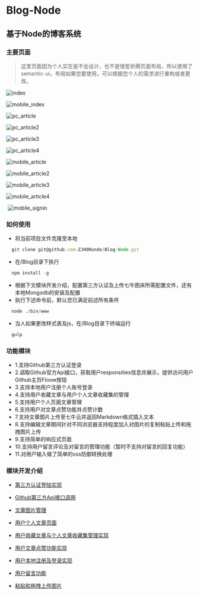 # Blog-Node

## 基于Node的博客系统

### 主要页面
> 这里页面因为个人实在是不会设计，也不是很爱折腾页面布局，所以使用了semantic-ui，布局如果您要使用，可以根据您个人的需求进行重构或者更改。

  ![index](https://github.com/ZJH9Rondo/Blog-Node/blob/master/public/ReadMeIMG/index.png)

  ![mobile_index](https://github.com/ZJH9Rondo/Blog-Node/blob/master/public/ReadMeIMG/mobile_index.png)

  ![pc_article](https://github.com/ZJH9Rondo/Blog-Node/blob/master/public/ReadMeIMG/article.png)

  ![pc_article2](https://github.com/ZJH9Rondo/Blog-Node/blob/master/public/ReadMeIMG/article2.png)

  ![pc_article3](https://github.com/ZJH9Rondo/Blog-Node/blob/master/public/ReadMeIMG/article3.png)

  ![pc_article4](https://github.com/ZJH9Rondo/Blog-Node/blob/master/public/ReadMeIMG/article4.png)

  ![mobile_article](https://github.com/ZJH9Rondo/Blog-Node/blob/master/public/ReadMeIMG/mobile_article.png)

  ![mobile_article2](https://github.com/ZJH9Rondo/Blog-Node/blob/master/public/ReadMeIMG/mobile_article2.png)

  ![mobile_article3](https://github.com/ZJH9Rondo/Blog-Node/blob/master/public/ReadMeIMG/mobile_article3.png)

  ![mobile_article4](https://github.com/ZJH9Rondo/Blog-Node/blob/master/public/ReadMeIMG/mobile_article4.png)

  ![mobile_signin](https://github.com/ZJH9Rondo/Blog-Node/blob/master/public/ReadMeIMG/mobile_signin.png)

### 如何使用
  * 将当前项目文件克隆至本地
  ```js
    git clone git@github.com:ZJH9Rondo/Blog-Node.git
  ```
  * 在/Blog目录下执行
  ```js
    npm install -g
  ```
  * 根据下文模块开发介绍，配置第三方认证及上传七牛图床所需配置文件，还有本地Mongodb的安装及配置
  * 执行下述命令前，默认您已满足前述所有条件
  ```js
    node ./bin/www
  ```
  * 当人如果更改样式表及js，在/Blog目录下终端运行
  ```js
    gulp
  ```

### 功能模块
  * 1.支持Github第三方认证登录
  * 2.调取Github官方Api接口，获取用户responsities信息并展示，提供访问用户Github主页Floow按钮
  * 3.支持本地用户注册个人账号登录
  * 4.支持用户收藏文章与用户个人文章收藏集的管理
  * 5.支持用户个人页面文章管理
  * 6.支持用户对文章点赞功能并点赞计数
  * 7.支持文章图片上传至七牛云并返回Markdown格式插入文本
  * 8.支持编辑文章期间针对不同浏览器支持程度加入对图片的复制粘贴上传和拖拽图片上传
  * 9.支持简单的响应式页面
  * 10.支持用户留言评论及对留言的管理功能（暂时不支持对留言的回复功能）
  * 11.对用户输入做了简单的xss防御转换处理

### 模块开发介绍
  * [第三方认证登陆实现](https://github.com/ZJH9Rondo/Blog-Node/wiki/Github%E7%AC%AC%E4%B8%89%E6%96%B9%E8%AE%A4%E8%AF%81%E7%99%BB%E5%BD%95%E5%AE%9E%E7%8E%B0Github)

  * [Github第三方Api接口调用](https://github.com/ZJH9Rondo/Blog-Node/wiki/%E5%85%B3%E4%BA%8EGithub%E5%AE%98%E6%96%B9Api%E6%8E%A5%E5%8F%A3%E8%B0%83%E7%94%A8)

  * [文章图片管理](https://github.com/ZJH9Rondo/Blog-Node/wiki/%E6%96%87%E7%AB%A0%E5%9B%BE%E7%89%87%E7%AE%A1%E7%90%86)

  * [用户个人文章页面](https://github.com/ZJH9Rondo/Blog-Node/wiki/%E7%94%A8%E6%88%B7%E4%B8%AA%E4%BA%BA%E6%96%87%E7%AB%A0%E9%A1%B5%E9%9D%A2)

  * [用户收藏文章与个人文章收藏集管理实现](https://github.com/ZJH9Rondo/Blog-Node/wiki/用户收藏文章与个人文章收藏集管理实现)

  * [用户文章点赞功能实现](https://github.com/ZJH9Rondo/Blog-Node/wiki/%E7%94%A8%E6%88%B7%E6%96%87%E7%AB%A0%E7%82%B9%E8%B5%9E%E5%8A%9F%E8%83%BD%E5%AE%9E%E7%8E%B0)

  * [用户本地注册及登录实现](https://github.com/ZJH9Rondo/Blog-Node/wiki/用户本地注册及登录实现)

  * [用户留言功能](https://github.com/ZJH9Rondo/Blog-Node/wiki/用户留言功能)

  * [粘贴和拖拽上传图片](https://github.com/ZJH9Rondo/Blog-Node/wiki/%E7%B2%98%E8%B4%B4%E5%92%8C%E6%8B%96%E6%8B%BD%E4%B8%8A%E4%BC%A0%E5%9B%BE%E7%89%87)

